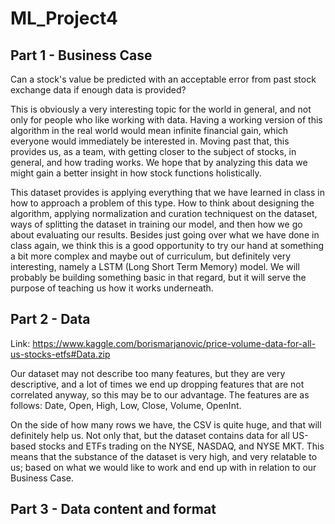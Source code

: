 # ML_Project4

## Part 1 - Business Case

Can a stock's value be predicted with an acceptable error from past stock exchange data if enough data is provided?

This is obviously a very interesting topic for the world in general, and not only for people who like working with data. Having a working version of this algorithm in the real world would mean infinite financial gain, which everyone would immediately be interested in. Moving past that, this provides us, as a team, with getting closer to the subject of stocks, in general, and how trading works. We hope that by analyzing this data we might gain a better insight in how stock functions holistically.

This dataset provides is applying everything that we have learned in class in how to approach a problem of this type. How to think about designing the algorithm, applying normalization and curation techniquest on the dataset, ways of splitting the dataset in training our model, and then how we go about evaluating our results. Besides just going over what we have done in class again, we think this is a good opportunity to try our hand at something a bit more complex and maybe out of curriculum, but definitely very interesting, namely a LSTM (Long Short Term Memory) model. We will probably be building something basic in that regard, but it will serve the purpose of teaching us how it works underneath.

## Part 2 - Data

Link: https://www.kaggle.com/borismarjanovic/price-volume-data-for-all-us-stocks-etfs#Data.zip

Our dataset may not describe too many features, but they are very descriptive, and a lot of times we end up dropping features that are not correlated anyway, so this may be to our advantage. The features are as follows: Date, Open, High, Low, Close, Volume, OpenInt.

On the side of how many rows we have, the CSV is quite huge, and that will definitely help us.
Not only that, but the dataset contains data for all US-based stocks and ETFs trading on the NYSE, NASDAQ, and NYSE MKT.
This means that the substance of the dataset is very high, and very relatable to us; based on what we would like to work and end up with in relation to our Business Case. 

## Part 3 - Data content and format
